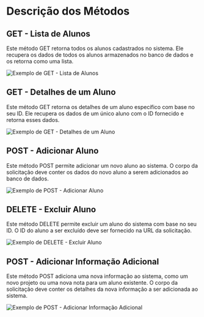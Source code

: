 # Descrição dos Métodos

## GET - Lista de Alunos
Este método GET retorna todos os alunos cadastrados no sistema. Ele recupera os dados de todos os alunos armazenados no banco de dados e os retorna como uma lista.

![Exemplo de GET - Lista de Alunos](https://github.com/GarciaGGOO/Arquitetura-Web/assets/111614180/198c7af1-b985-4d22-9db7-dcb289e30f0f)

## GET - Detalhes de um Aluno
Este método GET retorna os detalhes de um aluno específico com base no seu ID. Ele recupera os dados de um único aluno com o ID fornecido e retorna esses dados.

![Exemplo de GET - Detalhes de um Aluno](https://github.com/GarciaGGOO/Arquitetura-Web/assets/111614180/23a7e7f8-efb1-4bdf-9b84-92a27f1db968)

## POST - Adicionar Aluno
Este método POST permite adicionar um novo aluno ao sistema. O corpo da solicitação deve conter os dados do novo aluno a serem adicionados ao banco de dados.

![Exemplo de POST - Adicionar Aluno](https://github.com/GarciaGGOO/Arquitetura-Web/assets/111614180/6513d2e8-117c-4260-9856-151e6ebe1079)

## DELETE - Excluir Aluno
Este método DELETE permite excluir um aluno do sistema com base no seu ID. O ID do aluno a ser excluído deve ser fornecido na URL da solicitação.

![Exemplo de DELETE - Excluir Aluno](https://github.com/GarciaGGOO/Arquitetura-Web/assets/111614180/d32c94d6-80ad-4992-856d-60b9c6851022)

## POST - Adicionar Informação Adicional
Este método POST adiciona uma nova informação ao sistema, como um novo projeto ou uma nova nota para um aluno existente. O corpo da solicitação deve conter os detalhes da nova informação a ser adicionada ao sistema.

![Exemplo de POST - Adicionar Informação Adicional](https://github.com/GarciaGGOO/Arquitetura-Web/assets/111614180/b189fa86-3d39-4f02-abff-fd6f7415e144)
